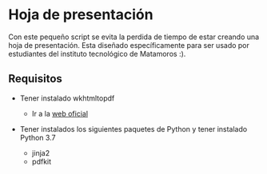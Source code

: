 # Hoja de presentación

Con este pequeño script se evita la perdida de tiempo de estar creando una hoja de presentación. 
Esta diseñado específicamente para ser usado por estudiantes del instituto tecnológico de Matamoros :).

## Requisitos
- Tener instalado wkhtmltopdf

    - Ir a la [web oficial](https://wkhtmltopdf.org/downloads.html)
    
- Tener instalados los siguientes paquetes de Python y tener instalado Python 3.7

    - jinja2
    - pdfkit
   
